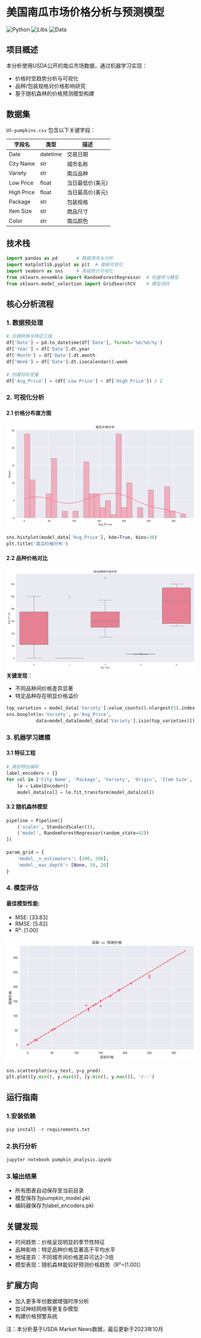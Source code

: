 # 美国南瓜市场价格分析与预测模型
![Python](https://img.shields.io/badge/Python-3.8%2B-blue)
![Libs](https://img.shields.io/badge/Scikit--learn%20|%20Pandas%20|%20Seaborn-orange)
![Data](https://img.shields.io/badge/Data-USDA%20Market%20News-lightgrey)

## 项目概述
本分析使用USDA公开的南瓜市场数据，通过机器学习实现：
- 价格时空趋势分析与可视化
- 品种/包装规格对价格影响研究
- 基于随机森林的价格预测模型构建

## 数据集
`US-pumpkins.csv` 包含以下关键字段：

| 字段名 | 类型 | 描述 |
|--------|------|------|
| Date | datetime | 交易日期 |
| City Name | str | 城市名称 |
| Variety | str | 南瓜品种 |
| Low Price | float | 当日最低价(美元) |
| High Price | float | 当日最高价(美元) |
| Package | str | 包装规格 |
| Item Size | str | 商品尺寸 |
| Color | str | 南瓜颜色 |

## 技术栈
```python
import pandas as pd       # 数据清洗与分析
import matplotlib.pyplot as plt  # 基础可视化
import seaborn as sns     # 高级统计可视化
from sklearn.ensemble import RandomForestRegressor  # 机器学习模型
from sklearn.model_selection import GridSearchCV    # 模型调优
```
## 核心分析流程
### 1. 数据预处理
```python
# 日期转换与特征工程
df['Date'] = pd.to_datetime(df['Date'], format='%m/%d/%y')
df['Year'] = df['Date'].dt.year
df['Month'] = df['Date'].dt.month
df['Week'] = df['Date'].dt.isocalendar().week

# 创建目标变量
df['Avg_Price'] = (df['Low Price'] + df['High Price']) / 2
```
### 2. 可视化分析
#### 2.1 价格分布直方图
![南瓜价格分布](price_distribution.png)
```python
sns.histplot(model_data['Avg_Price'], kde=True, bins=30)
plt.title('南瓜价格分布')
```
#### 2.2 品种价格对比
![前5品种价格分布](price_by_variety.png)
**关键发现**：
- 不同品种间价格差异显著
- 特定品种存在明显价格溢价
```python
top_varieties = model_data['Variety'].value_counts().nlargest(5).index
sns.boxplot(x='Variety', y='Avg_Price', 
           data=model_data[model_data['Variety'].isin(top_varieties)])
```

### 3. 机器学习建模
#### 3.1 特征工程
```python
# 类别特征编码
label_encoders = {}
for col in ['City Name', 'Package', 'Variety', 'Origin', 'Item Size', 'Color']:
    le = LabelEncoder()
    model_data[col] = le.fit_transform(model_data[col])
```
#### 3.2 随机森林模型
```python
pipeline = Pipeline([
    ('scaler', StandardScaler()),
    ('model', RandomForestRegressor(random_state=42))
])

param_grid = {
    'model__n_estimators': [100, 200],
    'model__max_depth': [None, 10, 20]
}
```

### 4. 模型评估
#### 最佳模型性能:
- MSE: [33.83]
- RMSE: [5.82]
- R²: [1.00]

![实际和预测价格对比](prediction_results.png)
```python
sns.scatterplot(x=y_test, y=y_pred)
plt.plot([y.min(), y.max()], [y.min(), y.max()], 'r--')
```

## 运行指南
### 1.安装依赖
```python
pip install -r requirements.txt
```

### 2.执行分析
```python
jupyter notebook pumpkin_analysis.ipynb
```
### 3.输出结果
- 所有图表自动保存至当前目录 
- 模型保存为pumpkin_model.pkl 
- 编码器保存为label_encoders.pkl

## 关键发现
- 时间趋势：价格呈现明显的季节性特征 
- 品种影响：特定品种价格显著高于平均水平 
- 地域差异：不同城市间价格差异可达2-3倍 
- 模型表现：随机森林能较好预测价格趋势（R²=[1.00]）

## 扩展方向
- 加入更多年份数据增强时序分析 
- 尝试神经网络等更复杂模型 
- 构建价格预警系统

注：本分析基于USDA Market News数据，最后更新于2023年10月

